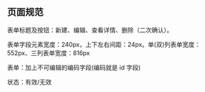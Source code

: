 ## 页面规范

表单标题及按钮：新建、编辑、查看详情、删除（二次确认）。

表单字段元素宽度：240px，上下左右间距：24px。单(双)列表单宽度：552px、三列表单宽度：816px

表单：加上不可编辑的编码字段(编码就是 id 字段)

状态：有效/无效
